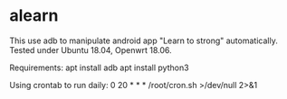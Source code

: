 # alearn

This use adb to manipulate android app "Learn to strong" automatically.
Tested under Ubuntu 18.04, Openwrt 18.06.

Requirements:
apt install adb
apt install python3

Using crontab to run daily:
0 20 * * * /root/cron.sh >/dev/null 2>&1

